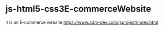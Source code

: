 # js-html5-css3E-commerceWebsite
it is an E-commerce website
https://www.a3m-dev.com/jsproject/index.html
